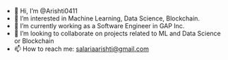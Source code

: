 - 👋 Hi, I’m @Arishti0411
- 👀 I’m interested in Machine Learning, Data Science, Blockchain.
- 🌱 I’m currently working as a Software Engineer in GAP Inc.
- 💞️ I’m looking to collaborate on projects related to ML and Data Science or Blockchain
- 📫 How to reach me: salariaarishti@gmail.com

<!---
Arishti0411/Arishti0411 is a ✨ special ✨ repository because its `README.md` (this file) appears on your GitHub profile.
You can click the Preview link to take a look at your changes.
--->
